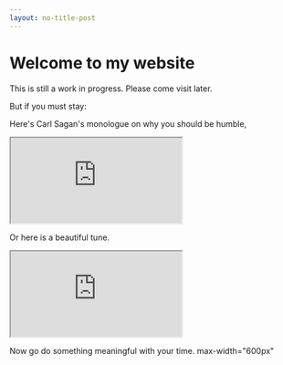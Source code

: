 ```yaml
---
layout: no-title-post
---
```


# Welcome to my website

This is still a work in progress. Please come visit later.

But if you must stay: 

Here's Carl Sagan's monologue on why you should be humble,
<div width="560px" width="315px">
    <iframe src="https://www.youtube.com/embed/wupToqz1e2g" allowfullscreen></iframe>
</div>

Or here is a beautiful tune.
<div width="560px" padding-top="100px">
    <iframe src="https://open.spotify.com/embed/track/47ZN2j868w86BryfdBfCxU" allow="autoplay; clipboard-write; encrypted-media; fullscreen; picture-in-picture" loading="lazy"></iframe>
</div>

Now go do something meaningful with your time.
max-width="600px"
